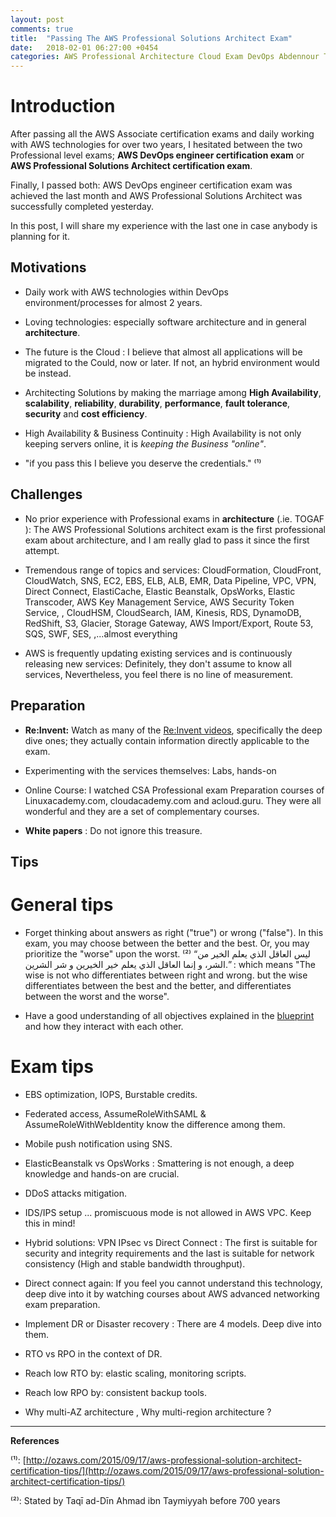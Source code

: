 ```yaml
---
layout: post
comments: true
title:  "Passing The AWS Professional Solutions Architect Exam"
date:   2018-02-01 06:27:00 +0454
categories: AWS Professional Architecture Cloud Exam DevOps Abdennour Tunisia
---
```


# Introduction

After passing all the AWS Associate certification exams and daily working with AWS technologies for over two years, I hesitated between the two Professional level exams;  **AWS DevOps engineer certification exam** or **AWS Professional Solutions Architect certification exam**.

Finally, I passed both:  AWS DevOps engineer certification exam was achieved the last month and AWS Professional Solutions Architect was successfully completed yesterday.

In this post, I will share my experience with the last one in case anybody is planning for it.


## Motivations

- Daily work with AWS technologies within DevOps environment/processes for almost 2 years.

- Loving technologies: especially software architecture and in general **architecture**.

- The future is the Cloud : I believe that almost all applications will be migrated to the Could, now or later. If not, an hybrid environment would be instead.

- Architecting Solutions by making the marriage among **High Availability**, **scalability**, **reliability**, **durability**, **performance**, **fault tolerance**, **security** and **cost efficiency**.

- High Availability & Business Continuity : High Availability is not only keeping servers online, it is *keeping the Business "online"*.

- "if you pass this I believe you deserve the credentials." ⁽¹⁾


## Challenges

- No prior experience with Professional exams in **architecture** (.ie. TOGAF ):  The AWS Professional Solutions architect exam is the first professional exam about architecture, and I am really glad to pass it since the first attempt.

- Tremendous range of topics and services: CloudFormation, CloudFront, CloudWatch, SNS, EC2, EBS, ELB, ALB, EMR, Data Pipeline, VPC, VPN, Direct Connect, ElastiCache, Elastic Beanstalk, OpsWorks, Elastic Transcoder, AWS Key Management Service, AWS Security Token Service, , CloudHSM, CloudSearch, IAM, Kinesis, RDS, DynamoDB, RedShift, S3, Glacier, Storage Gateway, AWS Import/Export, Route 53, SQS, SWF, SES, ,...almost everything


- AWS is frequently updating existing services and is continuously releasing new services: Definitely, they don't assume to know all services, Nevertheless, you feel there is no line of measurement.

## Preparation

- **Re:Invent:** Watch as many of the [Re:Invent videos](http://reinventvideos.com), specifically the deep dive ones; they actually contain information directly applicable to the exam.

- Experimenting with the services themselves: Labs, hands-on

- Online Course: I watched CSA Professional exam Preparation courses of Linuxacademy.com, cloudacademy.com and acloud.guru. They were all wonderful and they are a set of complementary courses.

- **White papers** : Do not ignore this treasure.

## Tips

# General tips

- Forget thinking about answers as right ("true") or wrong ("false"). In this exam, you may choose between the better and the best. Or, you may prioritize  the "worse" upon the worst. ⁽²⁾ “ليس العاقل الذي يعلم الخير من الشر، و إنما العاقل الذي يعلم خير الخيرين و شر الشرين.” :  which means "The wise is not who differentiates between right and wrong. but the wise differentiates between the best and the better, and differentiates between the worst and the worse".

- Have a good understanding of all objectives explained in the [blueprint](https://d1.awsstatic.com/training-and-certification/docs-sa-pro/AWS_certified_solutions_architect_professional_blueprint.pdf) and how they interact with each other.


# Exam tips


- EBS optimization, IOPS, Burstable credits.

- Federated access, AssumeRoleWithSAML & AssumeRoleWithWebIdentity know the difference among them.

- Mobile push notification using SNS.

- ElasticBeanstalk vs OpsWorks : Smattering is not enough, a deep knowledge and hands-on are crucial.

- DDoS attacks mitigation.

- IDS/IPS setup ... promiscuous  mode is not allowed in AWS VPC. Keep this in mind!


- Hybrid solutions: VPN IPsec vs Direct Connect : The first is suitable for security and integrity requirements and the last is suitable for network consistency (High and stable bandwidth throughput).

- Direct connect again: If you feel you cannot understand this technology, deep dive into it by watching courses about AWS advanced networking exam preparation.

- Implement DR or Disaster recovery : There are 4 models. Deep dive into them.

- RTO vs RPO in the context of DR.

- Reach low RTO by: elastic scaling,  monitoring scripts.

- Reach low RPO by: consistent backup tools.

- Why multi-AZ architecture , Why multi-region architecture ?


____


**References**

⁽¹⁾: [http://ozaws.com/2015/09/17/aws-professional-solution-architect-certification-tips/](http://ozaws.com/2015/09/17/aws-professional-solution-architect-certification-tips/)

⁽²⁾: Stated by Taqī ad-Dīn Ahmad ibn Taymiyyah before 700 years
